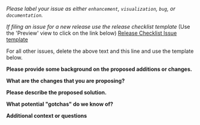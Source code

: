 _Please label your issue as either `enhancement`, `visualization`, `bug`, or `documentation`._

_If filing an issue for a new release use the release checklist template_
(Use the 'Preview' view to click on the link below)
<a href="?expand=1&template=release-checklist.md"> Release Checklist Issue template </a>

For all other issues, delete the above text and this line and use the template below.

**Please provide some background on the proposed additions or changes.**
<!--Include a clear and concise description of why the changes are needed.
If you are proposing a new feature, describe the unmet need that the feature is filling.-->

**What are the changes that you are proposing?**
<!--Describe the additional feature or other changes that need to be made to solve the problem.-->

**Please describe the proposed solution.**
<!--Describe the approach you plan on using and be as detailed as possible.-->

**What potential "gotchas" do we know of?**
<!--Are there any potential caveats we should be aware of?
Have you considered any alternative solutions?-->

**Additional context or questions**
<!--Add any other additional questions or context that is useful to address this issue.
If you have any examples or screenshots of plots or error messages, include them here.-->
